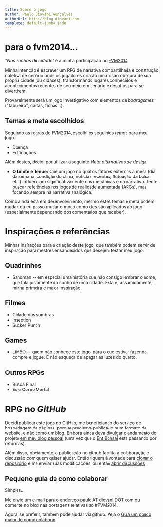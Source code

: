 ```yaml
---
title: Sobre o jogo
author: Paulo Diovani Gonçalves
authorUrl: http://blog.diovani.com
template: default-jumbo.jade
---
```


# para o fvm2014...

_"Nos sonhos da cidade"_ é a minha participação no [FVM2014](http://blog.diovani.com/post/78224829898/temas-e-metas-alternativas-para-o-fvm2014).

Minha intenção é escrever um RPG de narrativa compartilhada e construção coletiva de cenário onde os jogadores criarão uma visão obscura de sua própria cidade (ou cidades), transformando lugares conhecidos e acontecimentos recentes de seu meio em cenário e desafios para se divertirem.

Provavelmente será um jogo investigativo com elementos de _boardgames_ ("tabuleiro", cartas, fichas...).

## Temas e meta escolhidos

Seguindo as regras do FVM2014, escolhi os seguintes _temas_ para meu jogo.

* Doença
* Edificações

Além destes, decidi por utilizar a seguinte _Meta alternativas de design_.

* **O Limite é Tênue:** Crie um jogo no qual os fatores externos a mesa (dia da semana, condição do clima, notícias recentes, flutuação da bolsa, etc.) influenciam significativamente nas mecânicas e na narrativa. Tente buscar referências nos jogos de realidade aumentada (ARGs), mas focando sempre na narrativa analógica.

Como ainda está em desenvolvimento, mesmo estes temas e meta podem mudar, ou eu posso mudar o modo como eles são aplicados ao jogo (especialmente dependendo dos comentários que receber).

# Inspirações e referências

Minhas insírações para a criação deste jogo, que também podem servir de inspiração para mestres ensandecidos que desejem testar meu jogo.

## Quadrinhos

* Sandman -- em especial uma história que não consigo lembrar o nome, que fala justamente do sonho de uma cidade. Esta é, assumidamente, minha primeira e maior inspiração.

## Filmes

* Cidade das sombras
* Inseption
* Sucker Punch

## Games

* LIMBO -- quem não conhece este jogo, pára o que estiver fazendo, compre e jogue. E não esqueça de apagar as luzes do quarto.

## Outros RPGs

* Busca Final
* Este Corpo Mortal

# RPG no _GitHub_

Decidi publicar este jogo no GitHub, me beneficiando do serviço de hospedagem de páginas, porque precisava publicá-lo num formato de website, e não como um blog. Embora ainda deva divulgar o andamento do projeto [em meu blog pessoal][1] (uma vez que o [Ent Bonsai](http://entbonsai.com) está passando por reformas).

Além disso, obviamente, a publicação no github facilita a colaboração e discussão com quem quiser ajudar. Então fiquem à vontade para [clonar o repositório](https://github.com/paulodiovani/nos-sonhos-da-cidade/) e me enviar suas modificações, ou então [abrir discussões](https://github.com/paulodiovani/nos-sonhos-da-cidade/issues).

## Pequeno guia de como colaborar

Simples...

Me envie um e-mail para o endereço paulo AT diovani DOT com ou comente no [blog][1] nas [postagens relativas ao #FVM2014](http://www.tumblr.com/tagged/fvm2014).

Agora, se preferir, também pode ajudar via github. Veja o [Guia um pouco maior de como colaborar](guia_github.html).

[1]: http://blog.diovani.com
